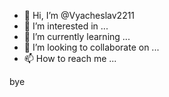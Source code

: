 - 👋 Hi, I’m @Vyacheslav2211
- 👀 I’m interested in ...
- 🌱 I’m currently learning ...
- 💞️ I’m looking to collaborate on ...
- 📫 How to reach me ...

<!---
Vyacheslav2211/Vyacheslav2211 is a ✨ special ✨ repository because its `README.md` (this file) appears on your GitHub profile.
--->
bye